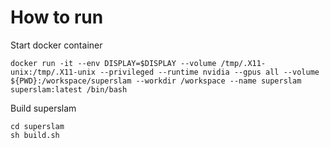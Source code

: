 # How to run

Start docker container

```
docker run -it --env DISPLAY=$DISPLAY --volume /tmp/.X11-unix:/tmp/.X11-unix --privileged --runtime nvidia --gpus all --volume ${PWD}:/workspace/superslam --workdir /workspace --name superslam superslam:latest /bin/bash
```

Build superslam

```
cd superslam
sh build.sh
```

